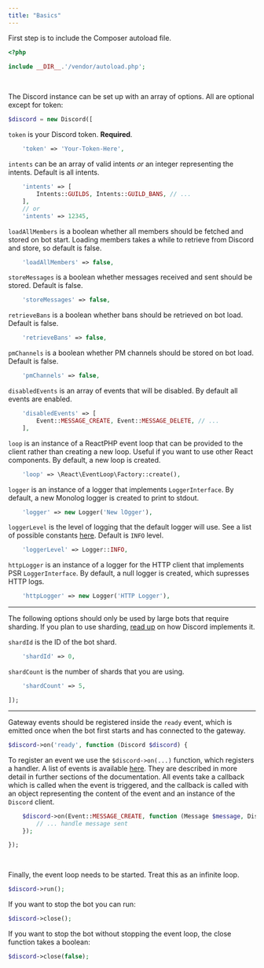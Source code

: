 ```yaml
---
title: "Basics"
---
```


First step is to include the Composer autoload file.

```php
<?php

include __DIR__.'/vendor/autoload.php';
```
<br>

The Discord instance can be set up with an array of options. All are optional except for token:

```php
$discord = new Discord([
```

`token` is your Discord token. **Required**.

```php
    'token' => 'Your-Token-Here',
```

`intents` can be an array of valid intents _or_ an integer representing the intents. Default is all intents.

```php
    'intents' => [
        Intents::GUILDS, Intents::GUILD_BANS, // ...
    ],
    // or
    'intents' => 12345,
```

`loadAllMembers` is a boolean whether all members should be fetched and stored on bot start.
Loading members takes a while to retrieve from Discord and store, so default is false.

```php
    'loadAllMembers' => false,
```

`storeMessages` is a boolean whether messages received and sent should be stored. Default is false.

```php
    'storeMessages' => false,
```

`retrieveBans` is a boolean whether bans should be retrieved on bot load. Default is false.

```php
    'retrieveBans' => false,
```

`pmChannels` is a boolean whether PM channels should be stored on bot load. Default is false.

```php
    'pmChannels' => false,
```

`disabledEvents` is an array of events that will be disabled. By default all events are enabled.

```php
    'disabledEvents' => [
        Event::MESSAGE_CREATE, Event::MESSAGE_DELETE, // ...
    ],
```

`loop` is an instance of a ReactPHP event loop that can be provided to the client rather than creating a new loop.
Useful if you want to use other React components. By default, a new loop is created.

```php
    'loop' => \React\EventLoop\Factory::create(),
```

`logger` is an instance of a logger that implements `LoggerInterface`. By default, a new Monolog logger is created to print to stdout.

```php
    'logger' => new Logger('New lOgger'),
```

`loggerLevel` is the level of logging that the default logger will use. See a list of possible constants [here](https://github.com/Seldaek/monolog/blob/master/src/Monolog/Logger.php#L33-L78). Default is `INFO` level.

```php
    'loggerLevel' => Logger::INFO,
```

`httpLogger` is an instance of a logger for the HTTP client that implements PSR `LoggerInterface`.
By default, a null logger is created, which supresses HTTP logs.

```php
    'httpLogger' => new Logger('HTTP Logger'),
```
<hr>

The following options should only be used by large bots that require sharding. If you plan to use sharding, [read up](https://discord.com/developers/docs/topics/gateway#sharding) on how Discord implements it.

`shardId` is the ID of the bot shard.

```php
    'shardId' => 0,
```

`shardCount` is the number of shards that you are using.

```php
    'shardCount' => 5,
```

```
]);
```
<hr>

Gateway events should be registered inside the `ready` event, which is emitted once when the bot first starts and has connected to the gateway.

```php
$discord->on('ready', function (Discord $discord) {
```

To register an event we use the `$discord->on(...)` function, which registers a handler.
A list of events is available [here](https://github.com/discord-php/DiscordPHP/blob/master/src/Discord/WebSockets/Event.php#L30-L75). They are described in more detail in further sections of the documentation.
All events take a callback which is called when the event is triggered, and the callback is called with an object representing the content of the event and an instance of the `Discord` client.

```php
    $discord->on(Event::MESSAGE_CREATE, function (Message $message, Discord $discord) {
        // ... handle message sent
    });
```

```
});
```
<br>

Finally, the event loop needs to be started. Treat this as an infinite loop.

```php
$discord->run();
```

<div>
If you want to stop the bot you can run:

```php
$discord->close();
```

If you want to stop the bot without stopping the event loop, the close function takes a boolean:

```php
$discord->close(false);
```
</div>
